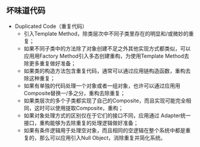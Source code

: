 ## 坏味道代码

* Duplicated Code（重复代码）
  * 引入Template Method，除类层次中不同子类里存在的明显和/或微妙的重复；
  * 如果不同子类中的方法除了对象创建不足之外其他实现方式都类似，可以应用用Factory Method引入多态创建重构，为使用Template Method去除更多重复做好准备；
  * 如果类的构造方法包含重复代码，通常可以通过应用链构造函数，重构去除这种重复；
  * 如果有单独的代码处理一个对象或者一组对象，也许可以通过应用用Composite替换一/多之分，重构去除重复；
  * 如果类层次的多个子类都实现了自己的Composite，而且实现可能完全相同，这时可以使用提取Composite，重构；
  * 如果对象处理方式的区别仅在于它们的接口不同，应用通过 Adapter统一接口，重构能够为去除重复的处理逻辑做好准备；
  * 如果有条件逻辑用于处理空对象，而且相同的空逻辑在整个系统中都是重复的，那么可以应用引入Null Object，消除重复并简化系统。
  
 
